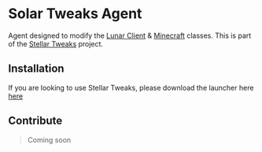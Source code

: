 # Solar Tweaks Agent

Agent designed to modify the [Lunar Client](https://lunarclient.com) & [Minecraft](https//minecraft.net) classes. 
This is part of the [Stellar Tweaks](https://github.com/StellarTweaks) project.

## Installation
If you are looking to use Stellar Tweaks, please download the launcher here [here](https://github.com/StellarTweaks/Stellar-Launcher)

## Contribute
> Coming soon
